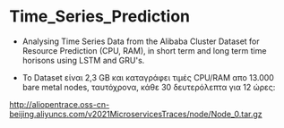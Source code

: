 # Time_Series_Prediction
- Analysing Time Series Data from the Alibaba Cluster Dataset for Resource Prediction (CPU, RAM), in short term and long term time horisons using LSTM and GRU's. 

- Το Dataset είναι 2,3 GB και καταγράφει τιμές CPU/RAM απο 13.000 bare metal nodes, ταυτόχρονα, κάθε 30 δευτερόλεπτα για 12 ώρες:

http://aliopentrace.oss-cn-beijing.aliyuncs.com/v2021MicroservicesTraces/node/Node_0.tar.gz


